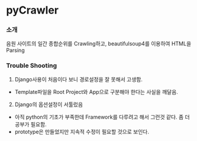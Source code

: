 # pyCrawler
### 소개
음원 사이트의 일간 종합순위를 Crawling하고, beautifulsoup4를 이용하여 HTML을 Parsing


### Trouble Shooting

1. Django사용이 처음이다 보니 경로설정을 잘 못해서 고생함.
- Template파일을 Root Project와 App으로 구분해야 한다는 사실을 깨달음.

2. Django의 옵션설정이 서툴렀음
- 아직 python의 기초가 부족한데 Framework를 다루려고 해서 그런것 같다. 좀 더 공부가 필요함.
- prototype은 만들었지만 지속적 수정이 필요할 것으로 보인다.
